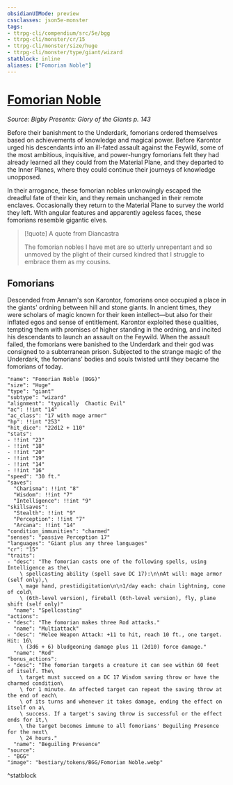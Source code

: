 ```yaml
---
obsidianUIMode: preview
cssclasses: json5e-monster
tags:
- ttrpg-cli/compendium/src/5e/bgg
- ttrpg-cli/monster/cr/15
- ttrpg-cli/monster/size/huge
- ttrpg-cli/monster/type/giant/wizard
statblock: inline
aliases: ["Fomorian Noble"]
---
```

# [Fomorian Noble](3-Compendium\CLI\bestiary\giant/fomorian-noble-bgg.md)
*Source: Bigby Presents: Glory of the Giants p. 143*  

Before their banishment to the Underdark, fomorians ordered themselves based on achievements of knowledge and magical power. Before Karontor urged his descendants into an ill-fated assault against the Feywild, some of the most ambitious, inquisitive, and power-hungry fomorians felt they had already learned all they could from the Material Plane, and they departed to the Inner Planes, where they could continue their journeys of knowledge unopposed.

In their arrogance, these fomorian nobles unknowingly escaped the dreadful fate of their kin, and they remain unchanged in their remote enclaves. Occasionally they return to the Material Plane to survey the world they left. With angular features and apparently ageless faces, these fomorians resemble gigantic elves.

> [!quote] A quote from Diancastra  
> 
> The fomorian nobles I have met are so utterly unrepentant and so unmoved by the plight of their cursed kindred that I struggle to embrace them as my cousins.

## Fomorians

Descended from Annam's son Karontor, fomorians once occupied a place in the giants' ordning between hill and stone giants. In ancient times, they were scholars of magic known for their keen intellect—but also for their inflated egos and sense of entitlement. Karontor exploited these qualities, tempting them with promises of higher standing in the ordning, and incited his descendants to launch an assault on the Feywild. When the assault failed, the fomorians were banished to the Underdark and their god was consigned to a subterranean prison. Subjected to the strange magic of the Underdark, the fomorians' bodies and souls twisted until they became the fomorians of today.

```statblock
"name": "Fomorian Noble (BGG)"
"size": "Huge"
"type": "giant"
"subtype": "wizard"
"alignment": "typically  Chaotic Evil"
"ac": !!int "14"
"ac_class": "17 with mage armor"
"hp": !!int "253"
"hit_dice": "22d12 + 110"
"stats":
- !!int "23"
- !!int "18"
- !!int "20"
- !!int "19"
- !!int "14"
- !!int "16"
"speed": "30 ft."
"saves":
  "Charisma": !!int "8"
  "Wisdom": !!int "7"
  "Intelligence": !!int "9"
"skillsaves":
  "Stealth": !!int "9"
  "Perception": !!int "7"
  "Arcana": !!int "14"
"condition_immunities": "charmed"
"senses": "passive Perception 17"
"languages": "Giant plus any three languages"
"cr": "15"
"traits":
- "desc": "The fomorian casts one of the following spells, using Intelligence as the\
    \ spellcasting ability (spell save DC 17):\n\nAt will: mage armor (self only),\
    \ mage hand, prestidigitation\n\n1/day each: chain lightning, cone of cold\
    \ (6th-level version), fireball (6th-level version), fly, plane shift (self only)"
  "name": "Spellcasting"
"actions":
- "desc": "The fomorian makes three Rod attacks."
  "name": "Multiattack"
- "desc": "Melee Weapon Attack: +11 to hit, reach 10 ft., one target. Hit: 16\
    \ (3d6 + 6) bludgeoning damage plus 11 (2d10) force damage."
  "name": "Rod"
"bonus_actions":
- "desc": "The fomorian targets a creature it can see within 60 feet of itself. The\
    \ target must succeed on a DC 17 Wisdom saving throw or have the charmed condition\
    \ for 1 minute. An affected target can repeat the saving throw at the end of each\
    \ of its turns and whenever it takes damage, ending the effect on itself on a\
    \ success. If a target's saving throw is successful or the effect ends for it,\
    \ the target becomes immune to all fomorians' Beguiling Presence for the next\
    \ 24 hours."
  "name": "Beguiling Presence"
"source":
- "BGG"
"image": "bestiary/tokens/BGG/Fomorian Noble.webp"
```
^statblock